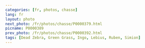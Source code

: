 ```yaml
---
categories: [fr, photos, chasse]
lang: fr
layout: photo
next_photo: /fr/photos/chasse/P0000379.html
picname: P0000389
prev_photo: /fr/photos/chasse/P0000392.html
tags: [Dead Zebra, Green Grass, Ingo, Lebius, Ruben, Simion]
---
```

